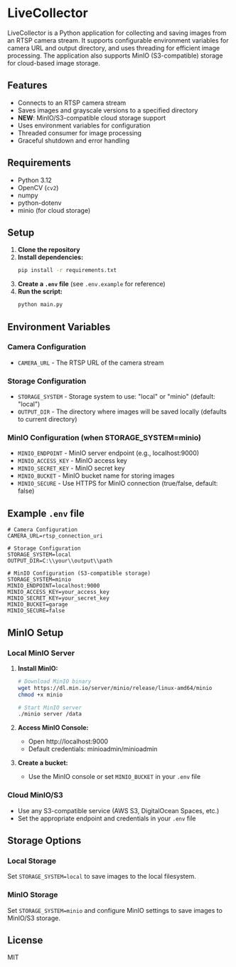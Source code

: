 # LiveCollector

LiveCollector is a Python application for collecting and saving images from an RTSP camera stream. It supports configurable environment variables for camera URL and output directory, and uses threading for efficient image processing. The application also supports MinIO (S3-compatible) storage for cloud-based image storage.

## Features
- Connects to an RTSP camera stream
- Saves images and grayscale versions to a specified directory
- **NEW**: MinIO/S3-compatible cloud storage support
- Uses environment variables for configuration
- Threaded consumer for image processing
- Graceful shutdown and error handling

## Requirements
- Python 3.12
- OpenCV (`cv2`)
- numpy
- python-dotenv
- minio (for cloud storage)

## Setup
1. **Clone the repository**
2. **Install dependencies:**
   ```bash
   pip install -r requirements.txt
   ```
3. **Create a `.env` file** (see `.env.example` for reference)
4. **Run the script:**
   ```bash
   python main.py
   ```

## Environment Variables

### Camera Configuration
- `CAMERA_URL` - The RTSP URL of the camera stream

### Storage Configuration
- `STORAGE_SYSTEM` - Storage system to use: "local" or "minio" (default: "local")
- `OUTPUT_DIR` - The directory where images will be saved locally (defaults to current directory)

### MinIO Configuration (when STORAGE_SYSTEM=minio)
- `MINIO_ENDPOINT` - MinIO server endpoint (e.g., localhost:9000)
- `MINIO_ACCESS_KEY` - MinIO access key
- `MINIO_SECRET_KEY` - MinIO secret key
- `MINIO_BUCKET` - MinIO bucket name for storing images
- `MINIO_SECURE` - Use HTTPS for MinIO connection (true/false, default: false)

## Example `.env` file
```
# Camera Configuration
CAMERA_URL=rtsp_connection_uri

# Storage Configuration
STORAGE_SYSTEM=local
OUTPUT_DIR=C:\\your\\output\\path

# MinIO Configuration (S3-compatible storage)
STORAGE_SYSTEM=minio
MINIO_ENDPOINT=localhost:9000
MINIO_ACCESS_KEY=your_access_key
MINIO_SECRET_KEY=your_secret_key
MINIO_BUCKET=garage
MINIO_SECURE=false
```

## MinIO Setup

### Local MinIO Server
1. **Install MinIO:**
   ```bash
   # Download MinIO binary
   wget https://dl.min.io/server/minio/release/linux-amd64/minio
   chmod +x minio
   
   # Start MinIO server
   ./minio server /data
   ```

2. **Access MinIO Console:**
   - Open http://localhost:9000
   - Default credentials: minioadmin/minioadmin

3. **Create a bucket:**
   - Use the MinIO console or set `MINIO_BUCKET` in your `.env` file

### Cloud MinIO/S3
- Use any S3-compatible service (AWS S3, DigitalOcean Spaces, etc.)
- Set the appropriate endpoint and credentials in your `.env` file

## Storage Options

### Local Storage
Set `STORAGE_SYSTEM=local` to save images to the local filesystem.

### MinIO Storage
Set `STORAGE_SYSTEM=minio` and configure MinIO settings to save images to MinIO/S3 storage.

## License
MIT 
